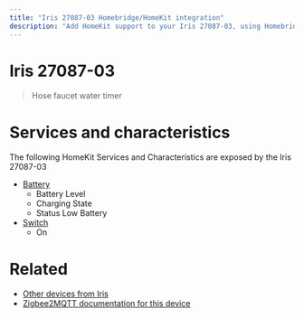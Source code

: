 ```yaml
---
title: "Iris 27087-03 Homebridge/HomeKit integration"
description: "Add HomeKit support to your Iris 27087-03, using Homebridge, Zigbee2MQTT and homebridge-z2m."
---
```

<!---
This file has been GENERATED using src/docgen/docgen.ts
DO NOT EDIT THIS FILE MANUALLY!
-->
# Iris 27087-03
> Hose faucet water timer


# Services and characteristics
The following HomeKit Services and Characteristics are exposed by
the Iris 27087-03

* [Battery](../../battery.md)
  * Battery Level
  * Charging State
  * Status Low Battery
* [Switch](../../switch.md)
  * On


# Related
* [Other devices from Iris](../index.md#iris)
* [Zigbee2MQTT documentation for this device](https://www.zigbee2mqtt.io/devices/27087-03.html)